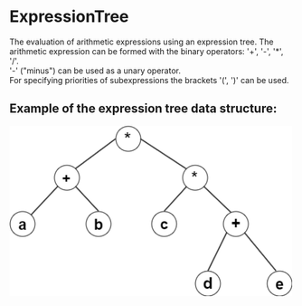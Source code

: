# ExpressionTree
The evaluation of arithmetic expressions using an expression tree.
The arithmetic expression can be formed with the binary operators: '+', '-', '*', '/'. 
<br>
'-' ("minus") can be used as a unary operator.
<br>
For specifying priorities of subexpressions the brackets '(', ')' can be used.

## Example of the expression tree data structure:
 <img src = "images/expTree.png" width = 500>
